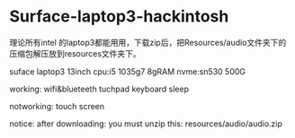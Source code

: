 # Surface-laptop3-hackintosh
理论所有intel 的laptop3都能用用，下载zip后，把Resources/audio文件夹下的压缩包解压放到resources文件夹下。

suface laptop3 13inch
cpu:i5 1035g7
8gRAM
nvme:sn530 500G


working:
  wifi&blueteeth
  tuchpad
  keyboard
  sleep

notworking:
  touch screen
  
  
  notice:
   after downloading:  you must unzip this:
   resources/audio/audio.zip
   
